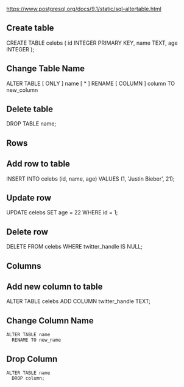 https://www.postgresql.org/docs/9.1/static/sql-altertable.html

## Create table
CREATE TABLE celebs (
  id INTEGER PRIMARY KEY,
  name TEXT,
  age INTEGER
  );

## Change Table Name
  ALTER TABLE [ ONLY ] name [ * ]
      RENAME [ COLUMN ] column TO new_column

## Delete table
DROP TABLE name;


## Rows

  ## Add row to table
  INSERT INTO celebs (id, name, age)
    VALUES (1, 'Justin Bieber', 21);


  ## Update row
  UPDATE celebs
  SET age = 22
  WHERE id = 1;

  ## Delete row
  DELETE FROM celebs
  WHERE twitter_handle IS NULL;

## Columns

  ## Add new column to table
  ALTER TABLE celebs
  ADD COLUMN twitter_handle TEXT;

  ## Change Column Name
    ALTER TABLE name
      RENAME TO new_name

  ## Drop Column
    ALTER TABLE name
      DROP column;
